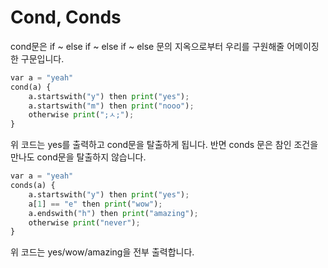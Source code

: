 # Cond, Conds

cond문은 if ~ else if ~ else if ~ else 문의 지옥으로부터 우리를 구원해줄 어메이징한 구문입니다.
```python
var a = "yeah"
cond(a) {
    a.startswith("y") then print("yes");
    a.startswith("m") then print("nooo");
    otherwise print(";ㅅ;");
}
```
위 코드는 yes를 출력하고 cond문을 탈출하게 됩니다. 
반면 conds 문은 참인 조건을 만나도 cond문을 탈출하지 않습니다.
```python
var a = "yeah"
conds(a) {
    a.startswith("y") then print("yes");
    a[1] == "e" then print("wow");
    a.endswith("h") then print("amazing");
    otherwise print("never");
}
```
위 코드는 yes/wow/amazing을 전부 출력합니다.